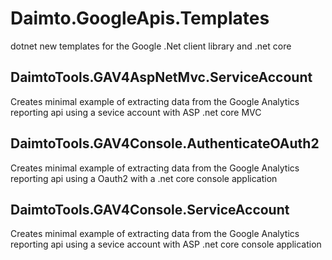 # Daimto.GoogleApis.Templates

dotnet new templates for the Google .Net client library and .net core


## DaimtoTools.GAV4AspNetMvc.ServiceAccount

Creates minimal example of extracting data from the Google Analytics reporting api using a sevice account with ASP .net core MVC

## DaimtoTools.GAV4Console.AuthenticateOAuth2

Creates minimal example of extracting data from the Google Analytics reporting api using a Oauth2 with a .net core console application

## DaimtoTools.GAV4Console.ServiceAccount

Creates minimal example of extracting data from the Google Analytics reporting api using a sevice account with ASP .net core console application

